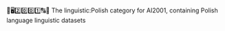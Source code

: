 🧠️🖥️2️⃣️0️⃣️0️⃣️1️⃣️🔠️🔢️ The linguistic:Polish category for AI2001, containing Polish language linguistic datasets
